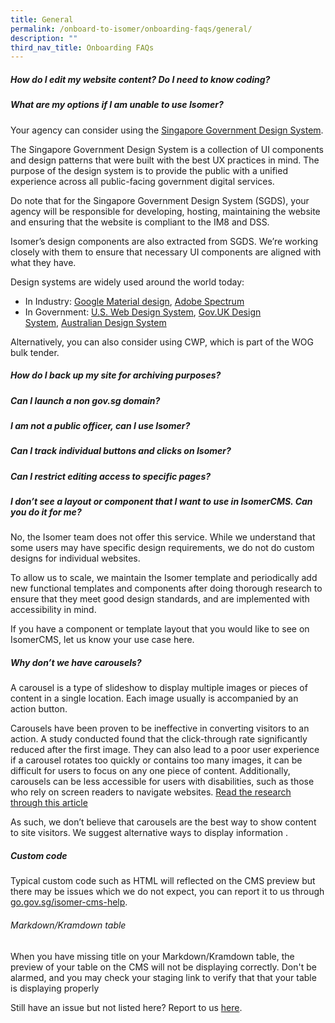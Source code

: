 ```yaml
---
title: General
permalink: /onboard-to-isomer/onboarding-faqs/general/
description: ""
third_nav_title: Onboarding FAQs
---
```

##### How do I edit my website content? Do I need to know coding?

#####  What are my options if I am unable to use Isomer?

Your agency can consider using the [Singapore Government Design System](https://www.designsystem.gov.sg/).

The Singapore Government Design System is a collection of UI components and design patterns that were built with the best UX practices in mind. The purpose of the design system is to provide the public with a unified experience across all public-facing government digital services.

Do note that for the Singapore Government Design System (SGDS), your agency will be responsible for developing, hosting, maintaining the website and ensuring that the website is compliant to the IM8 and DSS.

Isomer’s design components are also extracted from SGDS. We’re working closely with them to ensure that necessary UI components are aligned with what they have.

Design systems are widely used around the world today:

- In Industry: [Google Material design](https://material.io/design/), [Adobe Spectrum](https://theblog.adobe.com/author/the-spectrum-design-team/)
- In Government: [U.S. Web Design System](https://designsystem.digital.gov/), [Gov.UK Design System](https://design-system.service.gov.uk/), [Australian Design System](https://designsystem.gov.au/)

Alternatively, you can also consider using CWP, which is part of the WOG bulk tender.

#####  How do I back up my site for archiving purposes?

##### Can I launch a non gov.sg domain?

##### I am not a public officer, can I use Isomer?

#####  Can I track individual buttons and clicks on Isomer?

#####  Can I restrict editing access to specific pages?

##### I don’t see a layout or component that I want to use in IsomerCMS. Can you do it for me?

No, the Isomer team does not offer this service. While we understand that some users may have specific design requirements, we do not do custom designs for individual websites.

To allow us to scale, we maintain the Isomer template and periodically add new functional templates and components after doing thorough research to ensure that they meet good design standards, and are implemented with accessibility in mind.

If you have a component or template layout that you would like to see on IsomerCMS, let us know your use case here.

##### Why don’t we have carousels?

A carousel is a type of slideshow to display multiple images or pieces of content in a single location. Each image usually is accompanied by an action button.

Carousels have been proven to be ineffective in converting visitors to an action. A study conducted found that the click-through rate significantly reduced after the first image. They can also lead to a poor user experience if a carousel rotates too quickly or contains too many images, it can be difficult for users to focus on any one piece of content. Additionally, carousels can be less accessible for users with disabilities, such as those who rely on screen readers to navigate websites. [Read the research through this article](https://medium.com/@sherpadesignco/carousels-are-killing-your-conversion-rate-heres-how-to-fix-that-b57e31f8f508)

As such, we don’t believe that carousels are the best way to show content to site visitors. We suggest alternative ways to display information .

##### Custom code

Typical custom code such as HTML will reflected on the CMS preview but there may be issues which we do not expect, you can report it to us through [go.gov.sg/isomer-cms-help](http://go.gov.sg/isomer-cms-help).

###### Markdown/Kramdown table

When you have missing title on your Markdown/Kramdown table, the preview of your table on the CMS will not be displaying correctly. Don't be alarmed, and you may check your staging link to verify that that your table is displaying properly

Still have an issue but not listed here? Report to us [here](https://go.gov.sg/isomer-cms-help).